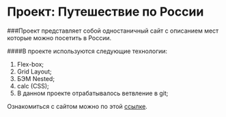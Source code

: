 # Проект: Путешествие по России

###Проект представляет собой одностаничный сайт с описанием мест которые можно посетить в России.

####В проекте используются следующие технологии:
1. Flex-box;
2. Grid Layout;
3. БЭМ Nested;
4. calc (CSS);
5. В данном проекте отрабатывалось ветвление в git;

Ознакомиться с сайтом можно по этой [ссылке](https://vivan1992.github.io/russian-travel/).

